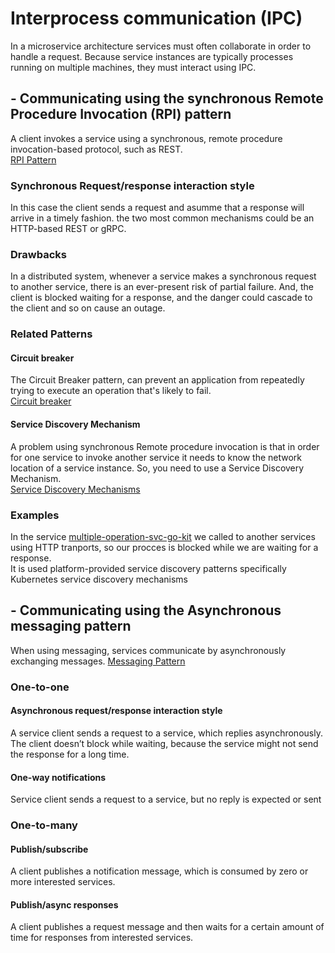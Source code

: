 # Interprocess communication (IPC)

In a microservice architecture services must often collaborate in order to handle
a request. Because service instances are typically processes running on multiple
machines, they must interact using IPC.
## - Communicating using  the synchronous Remote Procedure Invocation (RPI) pattern

A client invokes a service using a synchronous, remote procedure invocation-based
protocol, such as REST.  
[RPI Pattern](https://microservices.io/patterns/communication-style/rpi.html)
### Synchronous Request/response interaction style
In this case the client sends a request and asumme that a response will arrive in a timely fashion. the two most common mechanisms could be an HTTP-based REST or gRPC.

### Drawbacks
In a distributed system, whenever a service makes a synchronous request to another
service, there is an ever-present risk of partial failure. And, the client is blocked waiting for a response, and the danger could cascade to the client and so on cause an outage.
### Related Patterns
#### Circuit breaker
The Circuit Breaker pattern, can prevent an application from repeatedly trying to execute an operation that's likely to fail.  
[Circuit breaker](./1.1%20-%20Circuit%20Breaker%20Pattern%20.md)  

#### Service Discovery Mechanism
A problem using synchronous Remote procedure invocation is that in order
for one service to invoke another service it needs to know the network
location of a service instance. So, you need to use a Service Discovery Mechanism.  
[Service Discovery Mechanisms](./1.2%20-Service%20Discovery.md)

### Examples
In the service [multiple-operation-svc-go-kit](./../services/multiple-operation-svc-go-kit/) we called to another services using HTTP tranports, so our procces is blocked while we are waiting for a response.   
It is used platform-provided service discovery patterns specifically Kubernetes service discovery mechanisms 

## - Communicating using the Asynchronous messaging pattern
When using messaging, services communicate by asynchronously exchanging messages.
[Messaging Pattern](http://microservices.io/patterns/communication-style/messaging.html)
### One-to-one
#### Asynchronous request/response interaction style

A service client sends a request to a service, which replies asynchronously. The client doesn’t block while waiting, because the service might not send the response for a long time.
#### One-way notifications

Service client sends a request to a service, but no reply is expected or sent
### One-to-many
#### Publish/subscribe
A client publishes a notification message, which is consumed by zero or more interested services.
#### Publish/async responses
A client publishes a request message and then waits for a certain amount of time for responses from interested services.